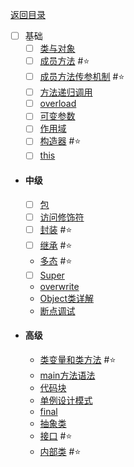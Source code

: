 <meta name="viewport" content="width=device-width, initial-scale=1.0, viewport-fit=cover">

[返回目录](Home.md)

- [ ] 基础
	- [ ] [类与对象](类与对象.md)
	- [ ] [成员方法](成员方法.md) #⭐️ 
	- [ ] [成员方法传参机制](成员方法传参机制.md) #⭐️ 
	- [ ] [方法递归调用](方法递归调用.md)
	- [ ] [overload](overload) 
	- [ ] [可变参数](可变参数.md) 
	- [ ] [作用域](作用域.md) 
	- [ ] [构造器](构造器.md) #⭐️ 
	- [ ] [this](this.md) 
- #### 中级
	- [ ] [包](包.md)
	- [ ] [访问修饰符](访问修饰符.md) 
	- [ ] [封装](封装.md) #⭐️ 
	- [ ] [继承](继承.md) #⭐️ 
	- [多态](多态.md) #⭐️ 
	- [ ] [Super](Super.md) 
	- [overwrite](overwrite.md) 
	- [Object类详解](Object类详解.md) 
	- [断点调试](断点调试.md) 
- #### 高级 
	- [类变量和类方法](类变量和类方法.md) #⭐️ 
	- [main方法语法](main方法语法.md) 
	- [代码块](代码块.md) 
	- [单例设计模式](单例设计模式.md) 
	- [final](final.md) 
	- [抽象类](抽象类.md) 
	- [接口](接口.md) #⭐️ 
	- [内部类](内部类.md) #⭐️ 